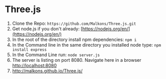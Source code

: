 # Three.js
1. Clone the Repo: `https://github.com/Malkons/Three.js.git`
2. Get node.js if you don't already: [https://nodejs.org/en/](https://nodejs.org/en/)
3. In the root of the directory install npm dependencies: `npm i`
4. In the Command line in the same directory you installed node type: `npm install express` 
5. In the Command Line run: `node server.js`
6. The server is listing on port 8080. Navigate here in a browser [http://localhost:8080](http://localhost:8080)
7. http://malkons.github.io/Three.js/

